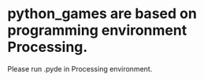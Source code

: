 # python_games are based on programming environment Processing.
Please run .pyde in Processing environment.
